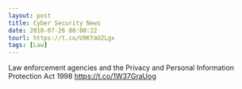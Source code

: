 ```yaml
---
layout: post
title: Cyber Security News
date: 2018-07-26 00:00:22
tourl: https://t.co/U9KYaU2Lgx
tags: [Law]
---
```

Law enforcement agencies and the Privacy and Personal Information Protection Act 1998 https://t.co/1W37GraUog